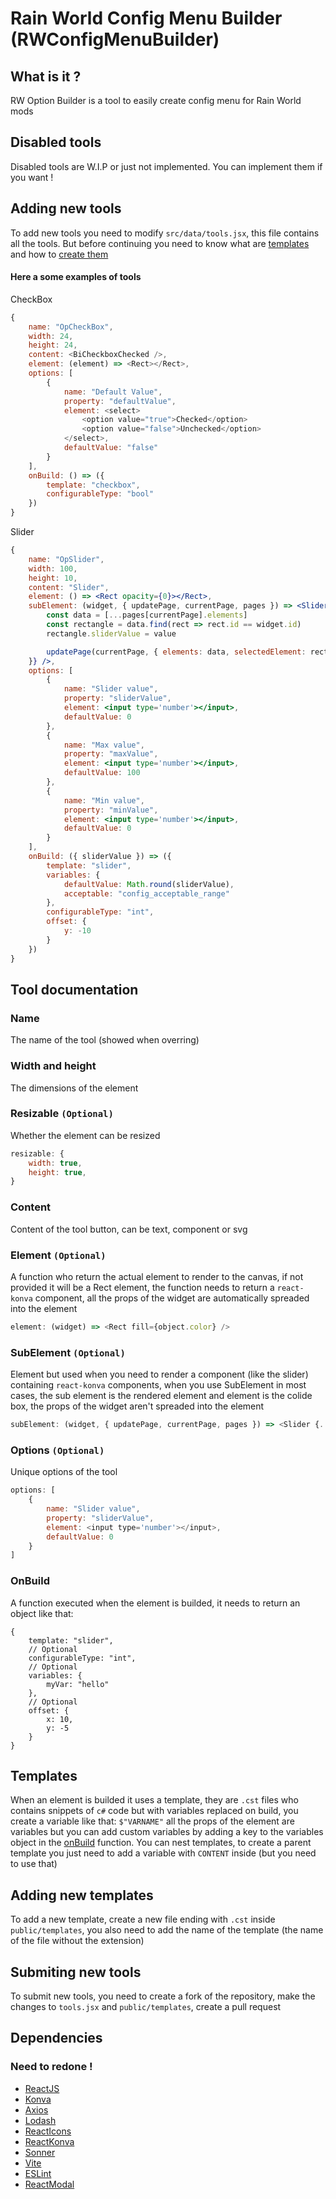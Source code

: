 # Rain World Config Menu Builder (RWConfigMenuBuilder)
## What is it ?
RW Option Builder is a tool to easily create config menu for Rain World mods

## Disabled tools
Disabled tools are W.I.P or just not implemented. You can implement them if you want !

## Adding new tools
To add new tools you need to modify `src/data/tools.jsx`, this file contains all the tools.
But before continuing you need to know what are [templates](#templates) and how to [create them](#adding-new-templates)

#### Here a some examples of tools
CheckBox
```js
{
    name: "OpCheckBox",
    width: 24,
    height: 24,
    content: <BiCheckboxChecked />,
    element: (element) => <Rect></Rect>,
    options: [
        {
            name: "Default Value",
            property: "defaultValue",
            element: <select>
                <option value="true">Checked</option>
                <option value="false">Unchecked</option>
            </select>,
            defaultValue: "false"
        }
    ],
    onBuild: () => ({
        template: "checkbox",
        configurableType: "bool"
    })
}
```

Slider
```jsx
{
    name: "OpSlider",
    width: 100,
    height: 10,
    content: "Slider",
    element: () => <Rect opacity={0}></Rect>,
    subElement: (widget, { updatePage, currentPage, pages }) => <Slider {...widget} key={widget.id} value={Math.max(widget.minValue, Math.min(widget.maxValue, widget.sliderValue))} onSliderValueChange={(value) => {
        const data = [...pages[currentPage].elements]
        const rectangle = data.find(rect => rect.id == widget.id)
        rectangle.sliderValue = value

        updatePage(currentPage, { elements: data, selectedElement: rectangle })
    }} />,
    options: [
        {
            name: "Slider value",
            property: "sliderValue",
            element: <input type='number'></input>,
            defaultValue: 0
        },
        {
            name: "Max value",
            property: "maxValue",
            element: <input type='number'></input>,
            defaultValue: 100
        },
        {
            name: "Min value",
            property: "minValue",
            element: <input type='number'></input>,
            defaultValue: 0
        }
    ],
    onBuild: ({ sliderValue }) => ({
        template: "slider",
        variables: {
            defaultValue: Math.round(sliderValue),
            acceptable: "config_acceptable_range"
        },
        configurableType: "int",
        offset: {
            y: -10
        }
    })
}
```

## Tool documentation
### Name
The name of the tool (showed when overring)

### Width and height
The dimensions of the element

### Resizable `(Optional)`
Whether the element can be resized
```js
resizable: {
    width: true,
    height: true,
}
```

### Content
Content of the tool button, can be text, component or svg

### Element `(Optional)`
A function who return the actual element to render to the canvas, if not provided it will be a Rect element, the function needs to return a `react-konva` component, all the props of the widget are automatically spreaded into the element
```js
element: (widget) => <Rect fill={object.color} />
```

### SubElement `(Optional)`
Element but used when you need to render a component (like the slider) containing `react-konva` components, when you use SubElement in most cases, the sub element is the rendered element and element is the colide box, the props of the widget aren't spreaded into the element
```js
subElement: (widget, { updatePage, currentPage, pages }) => <Slider {...widget} key={widget.id} value={Math.max(widget.minValue, Math.min(widget.maxValue, widget.sliderValue))} onSliderValueChange={() => {...}} />
```

### Options `(Optional)`
Unique options of the tool
```js
options: [
    {
        name: "Slider value",
        property: "sliderValue",
        element: <input type='number'></input>,
        defaultValue: 0
    }
]
```

### OnBuild
A function executed when the element is builded, it needs to return an object like that: 
```
{
    template: "slider",
    // Optional
    configurableType: "int",
    // Optional
    variables: {
        myVar: "hello"
    },
    // Optional
    offset: {
        x: 10,
        y: -5
    }
}
```

## Templates
When an element is builded it uses a template, they are `.cst` files who contains snippets of `c#` code but with variables replaced on build, you create a variable like that: `$"VARNAME"` all the props of the element are variables but you can add custom variables by adding a key to the variables object in the [onBuild](#onbuild) function.
You can nest templates, to create a parent template you just need to add a variable with `CONTENT` inside (but you need to use that)

## Adding new templates
To add a new template, create a new file ending with `.cst` inside `public/templates`, you also need to add the name of the template (the name of the file without the extension)

## Submiting new tools
To submit new tools, you need to create a fork of the repository, make the changes to `tools.jsx` and `public/templates`, create a pull request

## Dependencies
### Need to redone !
- [ReactJS](https://github.com/facebook/react)
- [Konva](https://github.com/konvajs/konva)
- [Axios](https://github.com/axios/axios)
- [Lodash](https://github.com/lodash/lodash)
- [ReactIcons](https://github.com/react-icons/react-icons)
- [ReactKonva](https://github.com/konvajs/react-konva)
- [Sonner](https://github.com/emilkowalski/sonner)
- [Vite](https://github.com/vitejs/vite)
- [ESLint](https://github.com/eslint/eslint)
- [ReactModal](https://github.com/reactjs/react-modal)
